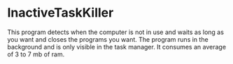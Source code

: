 # InactiveTaskKiller
 This program detects when the computer is not in use and waits as long as you want and closes the programs you want. The program runs in the background and is only visible in the task manager. It consumes an average of 3 to 7 mb of ram.
